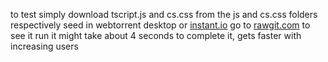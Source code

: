 to test simply download tscript.js and  cs.css from the js and cs.css folders respectively 
seed in webtorrent desktop or <a href="instant.io">instant.io</a> 
go to <a href="http://rawgit.com/">rawgit.com</a> to see it run 
it might take about 4 seconds to complete it, gets faster with increasing users
